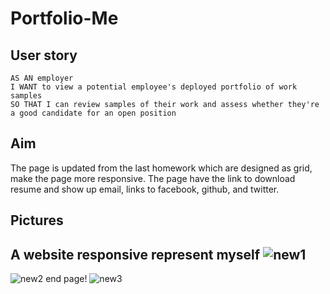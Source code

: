 # Portfolio-Me
## User story
```
AS AN employer
I WANT to view a potential employee's deployed portfolio of work samples
SO THAT I can review samples of their work and assess whether they're a good candidate for an open position
```
## Aim
The page is updated from the last homework which are designed as grid, make the page more responsive. The page have
the link to download resume and show up email, links to facebook, github, and twitter.
## Pictures
A website responsive represent myself
![new1](https://user-images.githubusercontent.com/53459495/115855586-c4338280-a46e-11eb-9d88-593ea174d7bd.PNG)
-
![new2](https://user-images.githubusercontent.com/53459495/115855644-d6adbc00-a46e-11eb-9a0a-f9949ec7cec9.PNG)
end page!
![new3](https://user-images.githubusercontent.com/53459495/115855660-dad9d980-a46e-11eb-8a36-5b71e3e923c1.PNG)
